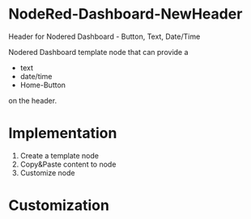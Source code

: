 # NodeRed-Dashboard-NewHeader
Header for Nodered Dashboard - Button, Text, Date/Time

Nodered Dashboard template node that can provide a 
- text
- date/time
- Home-Button 

on the header.

# Implementation
1. Create a template node
2. Copy&Paste content to node
3. Customize node

# Customization
